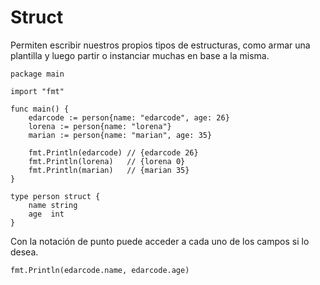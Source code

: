 # Struct

Permiten escribir nuestros propios tipos de estructuras, como armar una plantilla y luego partir o instanciar muchas en base a la misma.

```
package main

import "fmt"

func main() {
	edarcode := person{name: "edarcode", age: 26}
	lorena := person{name: "lorena"}
	marian := person{name: "marian", age: 35}

	fmt.Println(edarcode) // {edarcode 26}
	fmt.Println(lorena)   // {lorena 0}
	fmt.Println(marian)   // {marian 35}
}

type person struct {
	name string
	age  int
}
```

Con la notación de punto puede acceder a cada uno de los campos si lo desea.

```
fmt.Println(edarcode.name, edarcode.age)
```

